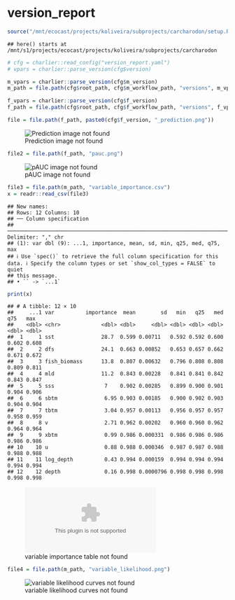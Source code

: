version_report
================

``` r
source("/mnt/ecocast/projects/koliveira/subprojects/carcharodon/setup.R")
```

    ## here() starts at /mnt/s1/projects/ecocast/projects/koliveira/subprojects/carcharodon

``` r
# cfg = charlier::read_config("version_report.yaml")
# vpars = charlier::parse_version(cfg$version)

m_vpars = charlier::parse_version(cfg$m_version)
m_path = file.path(cfg$root_path, cfg$m_workflow_path, "versions", m_vpars[["major"]], m_vpars[["minor"]], cfg$m_version)

f_vpars = charlier::parse_version(cfg$f_version)
f_path = file.path(cfg$root_path, cfg$f_workflow_path, "versions", f_vpars[["major"]], f_vpars[["minor"]], cfg$f_version)
```

``` r
file = file.path(f_path, paste0(cfg$f_version, "_prediction.png"))
```

<figure>
<img
src="/mnt/s1/projects/ecocast/projects/koliveira/subprojects/carcharodon//workflows/forecast_workflow/versions/v01/100/v01.100.10/v01.100.10_prediction.png"
alt="Prediction image not found" />
<figcaption aria-hidden="true">Prediction image not found</figcaption>
</figure>

``` r
file2 = file.path(f_path, "pauc.png")
```

<figure>
<img
src="/mnt/s1/projects/ecocast/projects/koliveira/subprojects/carcharodon//workflows/forecast_workflow/versions/v01/100/v01.100.10/pauc.png"
alt="pAUC image not found" />
<figcaption aria-hidden="true">pAUC image not found</figcaption>
</figure>

``` r
file3 = file.path(m_path, "variable_importance.csv")
x = readr::read_csv(file3)
```

    ## New names:
    ## Rows: 12 Columns: 10
    ## ── Column specification
    ## ──────────────────────────────────────────────────────────────────────────────────────────────────────────────────────── Delimiter: "," chr
    ## (1): var dbl (9): ...1, importance, mean, sd, min, q25, med, q75, max
    ## ℹ Use `spec()` to retrieve the full column specification for this data. ℹ Specify the column types or set `show_col_types = FALSE` to quiet
    ## this message.
    ## • `` -> `...1`

``` r
print(x)
```

    ## # A tibble: 12 × 10
    ##     ...1 var          importance  mean        sd   min   q25   med   q75   max
    ##    <dbl> <chr>             <dbl> <dbl>     <dbl> <dbl> <dbl> <dbl> <dbl> <dbl>
    ##  1     1 sst               28.7  0.599 0.00711   0.592 0.592 0.600 0.602 0.608
    ##  2     2 dfs               24.1  0.663 0.00852   0.653 0.657 0.662 0.671 0.672
    ##  3     3 fish_biomass      13.8  0.807 0.00632   0.796 0.808 0.808 0.809 0.811
    ##  4     4 mld               11.2  0.843 0.00228   0.841 0.841 0.842 0.843 0.847
    ##  5     5 sss                7    0.902 0.00285   0.899 0.900 0.901 0.904 0.906
    ##  6     6 sbtm               6.95 0.903 0.00185   0.900 0.902 0.903 0.904 0.904
    ##  7     7 tbtm               3.04 0.957 0.00113   0.956 0.957 0.957 0.958 0.959
    ##  8     8 v                  2.71 0.962 0.00202   0.960 0.960 0.962 0.964 0.964
    ##  9     9 xbtm               0.99 0.986 0.000331  0.986 0.986 0.986 0.986 0.986
    ## 10    10 u                  0.88 0.988 0.000346  0.987 0.987 0.988 0.988 0.988
    ## 11    11 log_depth          0.43 0.994 0.000159  0.994 0.994 0.994 0.994 0.994
    ## 12    12 depth              0.16 0.998 0.0000796 0.998 0.998 0.998 0.998 0.998

<figure>
<embed
src="/mnt/s1/projects/ecocast/projects/koliveira/subprojects/carcharodon//workflows/modeling_workflow/versions/v01/100/v01.100.10/variable_importance.csv" />
<figcaption aria-hidden="true">variable importance table not
found</figcaption>
</figure>

``` r
file4 = file.path(m_path, "variable_likelihood.png")
```

<figure>
<img
src="/mnt/s1/projects/ecocast/projects/koliveira/subprojects/carcharodon//workflows/modeling_workflow/versions/v01/100/v01.100.10/variable_likelihood.png"
alt="variable likelihood curves not found" />
<figcaption aria-hidden="true">variable likelihood curves not
found</figcaption>
</figure>
